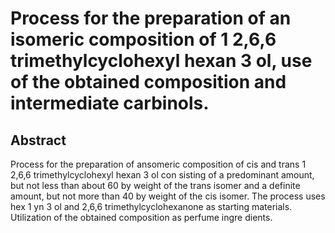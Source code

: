 # Process for the preparation of an isomeric composition of 1 2,6,6 trimethylcyclohexyl hexan 3 ol, use of the obtained composition and intermediate carbinols.

## Abstract
Process for the preparation of ansomeric composition of cis and trans 1 2,6,6 trimethylcyclohexyl hexan 3 ol con sisting of a predominant amount, but not less than about 60 by weight of the trans isomer and a definite amount, but not more than 40 by weight of the cis isomer. The process uses hex 1 yn 3 ol and 2,6,6 trimethylcyclohexanone as starting materials. Utilization of the obtained composition as perfume ingre dients.